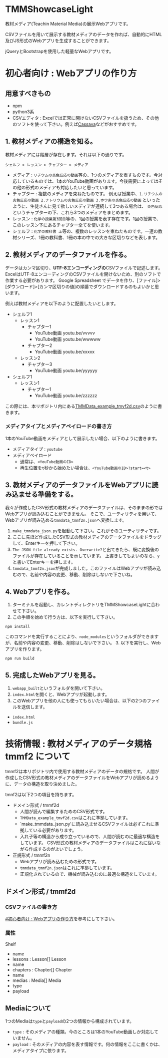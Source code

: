 # TMMShowcaseLight
教材メディア(Teachin Material Media)の展示Webアプリです。

CSVファイルを用いて展示する教材メディアのデータを作れば、自動的にHTML及びJS形式のWebアプリを生成することができます。

jQueryとBootstrapを使用した軽量なWebアプリです。

# 初心者向け : Webアプリの作り方
## 用意すべきもの
* npm
* python3系
* CSVエディタ : Excelでは正常に開けないCSVファイルを扱うため、その他のソフトを使って下さい。例えば[Cassava](https://www.asukaze.net/soft/cassava/)などがおすすめです。

## 1. 教材メディアの構造を知る。
教材メディアには階層が存在します。それは以下の通りです。

`シェルフ > レッスン > チャプター > メディア`

* メディア : `リチウムの炎色反応の動画`等の、1つのメディアを表すものです。今対応しているものでは、1本のYouTube動画があります。今後需要によってはその他の形式のメディアも対応したいと思っています。
* チャプター : 複数のメディアを束ねたものです。
例えば授業中、`1.リチウムの炎色反応の動画 2.ナトリウムの炎色反応の動画 3.ホウ素の炎色反応の動画` といったように、生徒さんに見て欲しいメディアが連続して3つある場合は、
`炎色反応`というチャプターの下、これら3つのメディアをまとめます。
* レッスン : `化学の授業第3回目`等の、1回の授業を表す存在です。1回の授業で、このレッスン下にあるチャプター全てを使います。
* シェルフ : `化学の教科書 上`等の、複数のレッスンを束ねたものです。一連の教材シリーズ、1冊の教科書、1冊の本の中での大きな区切りなどを表します。

## 2. 教材メディアのデータファイルを作る。
データはカンマ区切り、**UTF-8エンコーディングの**CSVファイルで記述します。
ExcelはUTF-8エンコーディングのCSVファイルを開けないため、別のソフトで作業する必要があります。
Google Spreadsheet でデータを作り、[ファイル]>[ダウンロード]>[カンマ区切りの値]の順番でダウンロードするのもよいかと思います。

例えば教材メディアを以下のように配置したいとします。
- シェルフ1
  - レッスン1
    - チャプター1
      - YouTube動画 youtu.be/vvvvv
      - YouTube動画 youtu.be/wwwww
    - チャプター2
      - YouTube動画 youtu.be/xxxxx
  - レッスン2
    - チャプター3
      - YouTube動画 youtu.be/yyyyyy
- シェルフ1
  - レッスン1
    - チャプター1
      - YouTube動画 youtu.be/zzzzzz

この際には、本リポジトリ内にある[TMMData_example_tmvf2d.csv](https://github.com/Mya-Mya/TMMShowcaseLight/blob/main/TMMData_example_tmvf2d.csv)のように書きます。

### メディアタイプとメディアペイロードの書き方
1本のYouTube動画をメディアとして展示したい場合、以下のように書きます。
* メディアタイプ : `youtube`
* メディアペイロード
  * 通常は、`<YouTube動画のID>`
  * 再生位置を`t`秒から始めたい場合は、`<YouTube動画のID>?start=<t>`

## 3. 教材メディアのデータファイルをWebアプリに読み込ませる準備をする。
我々が作成したCSV形式の教材メディアのデータファイルは、そのままの形ではWebアプリが読み込むことができません。
そこで、ユーティリティを用いて、Webアプリが読み込める`tmmdata_tmmf2n.json`へ変換します。
1. `make_tmmdata_json.py`を起動して下さい。これがそのユーティリティです。
2. ここに先ほど作成したCSV形式の教材メディアのデータファイルをドラッグして、Enterキーを押して下さい。
3. `The JSON file already exists. Overwrite?`と出てきたら、既に変換後のファイルが存在していることを示しています。
上書きしてもよいのなら、`y`と書いてEnterキーを押します。
4. `tmmdata_tmmf2n.json`が完成しました。このファイルはWebアプリが読み込むので、名前や内容の変更、移動、削除はしないで下さいね。

## 4. Webアプリを作る。
1. ターミナルを起動し、カレントディレクトリをTMMShowcaseLightに合わせて下さい。
2. この手順を始めて行う方は、以下を実行して下さい。
```
npm install
```
このコマンドを実行することにより、`node_modules`というフォルダができますが、名前や内容の変更、移動、削除はしないで下さい。
3. 以下を実行し、Webアプリを作ります。
```
npm run build
```

## 5. 完成したWebアプリを見る。
1. `webapp_built`というフォルダを開いて下さい。
2. `index.html`を開くと、Webアプリが起動します。
3. このWebアプリを他の人にも使ってもらいたい場合は、以下の2つのファイルを送信します。
  * `index.html`
  * `bundle.js`

# 技術情報 : 教材メディアのデータ規格 tmmf2 について
tmmf2は本リポジトリ内で使用する教材メディアのデータの規格です。
人間が作成したCSV形式の教材メディアのデータファイルをWebアプリが読めるように、データの構造を取り決めました。

tmnf2は以下2つの項目を持ちます。
* ドメイン形式 / tmmf2d
  * 人間が読んで編集するためのCSV形式です。
  * `TMMData_example_tmvf2d.csv`はこれに準拠しています。
  * `make_tmmdata_json.py'に読み込ませるCSVファイルは必ずこれに準拠している必要があります。
  * 入れ子等の構造から成り立っているので、人間が読むのに最適な構造をしています。
  CSV形式の教材メディアのデータファイルはこれに従いながら作成するのがよいでしょう。
* 正規形式 / tmmf2n
  * Webアプリが読み込むための形式です。
  * `tmmdata_tmmf2n.json`はこれに準拠しています。
  * 正規化されているので、機械が読み込むのに最適な構造をしています。
## ドメイン形式 / tmmf2d
### CSVファイルの書き方
[#初心者向け : Webアプリの作り方](初心者向けWebアプリの作り方)を参考にして下さい。
### 属性
Shelf
* name
* lessons : Lesson[]
Lesson
* name
* chapters : Chapter[]
Chapter
* name
* medias : Media[]
Media
* type
* payload

##

## Mediaについて
1つのMediaは`type`と`payload`の2つの情報から構成されています。
* `type` : そのメディアの種類。今のところは1本のYouTube動画しか対応していません。
* `payload` : そのメディアの内容を表す情報です。何の情報をここに書くかは、メディアタイプに依ります。
